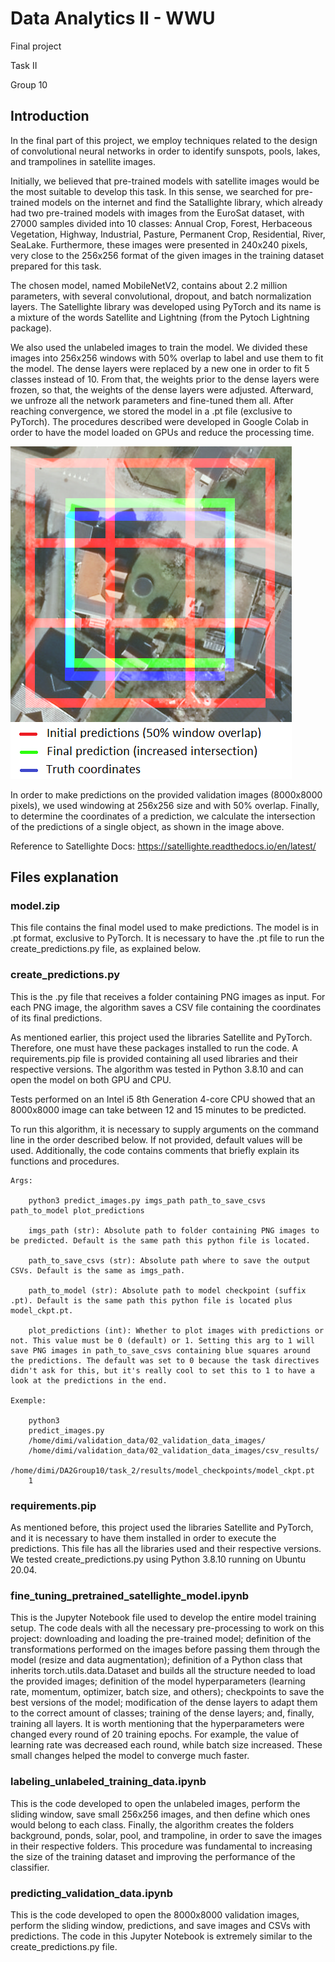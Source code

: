 # Data Analytics II - WWU

Final project

Task II

Group 10


## Introduction

In the final part of this project, we employ techniques related to the design of convolutional neural networks in order to identify sunspots, pools, lakes, and trampolines in satellite images.

Initially, we believed that pre-trained models with satellite images would be the most suitable to develop this task. In this sense, we searched for pre-trained models on the internet and find the Satallighte library, which already had two pre-trained models with images from the EuroSat dataset, with 27000 samples divided into 10 classes: Annual Crop, Forest, Herbaceous Vegetation, Highway, Industrial, Pasture, Permanent Crop, Residential, River, SeaLake. Furthermore, these images were presented in 240x240 pixels, very close to the 256x256 format of the given images in the training dataset prepared for this task.

The chosen model, named MobileNetV2, contains about 2.2 million parameters, with several convolutional, dropout, and batch normalization layers. The Satellighte library was developed using PyTorch and its name is a mixture of the words Satellite and Lightning (from the Pytoch Lightning package).

We also used the unlabeled images to train the model. We divided these images into 256x256 windows with 50% overlap to label and use them to fit the model. The dense layers were replaced by a new one in order to fit 5 classes instead of 10. From that, the weights prior to the dense layers were frozen, so that, the weights of the dense layers were adjusted. Afterward, we unfroze all the network parameters and fine-tuned them all. After reaching convergence, we stored the model in a .pt file (exclusive to PyTorch). The procedures described were developed in Google Colab in order to have the model loaded on GPUs and reduce the processing time.

![Coudn't display image final_prediction_exemple.png!](final_prediction_exemple.png "")

In order to make predictions on the provided validation images (8000x8000 pixels), we used windowing at 256x256 size and with 50% overlap. Finally, to determine the coordinates of a prediction, we calculate the intersection of the predictions of a single object, as shown in the image above. 

Reference to Satellighte Docs: https://satellighte.readthedocs.io/en/latest/

## Files explanation

### model.zip

This file contains the final model used to make predictions. The model is in .pt format, exclusive to PyTorch. It is necessary to have the .pt file to run the create_predictions.py file, as explained below.

### create_predictions.py

This is the .py file that receives a folder containing PNG images as input. For each PNG image, the algorithm saves a CSV file containing the coordinates of its final predictions.

As mentioned earlier, this project used the libraries Satellite and PyTorch. Therefore, one must have these packages installed to run the code. A requirements.pip file is provided containing all used libraries and their respective versions. The algorithm was tested in Python 3.8.10 and can open the model on both GPU and CPU.

Tests performed on an Intel i5 8th Generation 4-core CPU showed that an 8000x8000 image can take between 12 and 15 minutes to be predicted.

To run this algorithm, it is necessary to supply arguments on the command line in the order described below. If not provided, default values will be used. Additionally, the code contains comments that briefly explain its functions and procedures.

	Args:

		python3 predict_images.py imgs_path path_to_save_csvs path_to_model plot_predictions

		imgs_path (str): Absolute path to folder containing PNG images to be predicted. Default is the same path this python file is located.
		
		path_to_save_csvs (str): Absolute path where to save the output CSVs. Default is the same as imgs_path.
		
		path_to_model (str): Absolute path to model checkpoint (suffix .pt). Default is the same path this python file is located plus model_ckpt.pt.
		
		plot_predictions (int): Whether to plot images with predictions or not. This value must be 0 (default) or 1. Setting this arg to 1 will save PNG images in path_to_save_csvs containing blue squares around the predictions. The default was set to 0 because the task directives didn't ask for this, but it's really cool to set this to 1 to have a look at the predictions in the end.

	Exemple:

		python3 
		predict_images.py 
		/home/dimi/validation_data/02_validation_data_images/
		/home/dimi/validation_data/02_validation_data_images/csv_results/ 
		/home/dimi/DA2Group10/task_2/results/model_checkpoints/model_ckpt.pt
		1

### requirements.pip

As mentioned before, this project used the libraries Satellite and PyTorch, and it is necessary to have them installed in order to execute the predictions. This file has all the libraries used and their respective versions. We tested create_predictions.py using Python 3.8.10 running on Ubuntu 20.04.

### fine_tuning_pretrained_satellighte_model.ipynb

This is the Jupyter Notebook file used to develop the entire model training setup. The code deals with all the necessary pre-processing to work on this project: downloading and loading the pre-trained model; definition of the transformations performed on the images before passing them through the model (resize and data augmentation); definition of a Python class that inherits torch.utils.data.Dataset and builds all the structure needed to load the provided images; definition of the model hyperparameters (learning rate, momentum, optimizer, batch size, and others); checkpoints to save the best versions of the model; modification of the dense layers to adapt them to the correct amount of classes; training of the dense layers; and, finally, training all layers. It is worth mentioning that the hyperparameters were changed every round of 20 training epochs. For example, the value of learning rate was decreased each round, while batch size increased. These small changes helped the model to converge much faster.

### labeling_unlabeled_training_data.ipynb

This is the code developed to open the unlabeled images, perform the sliding window, save small 256x256 images, and then define which ones would belong to each class. Finally, the algorithm creates the folders background, ponds, solar, pool, and trampoline, in order to save the images in their respective folders. This procedure was fundamental to increasing the size of the training dataset and improving the performance of the classifier.

### predicting_validation_data.ipynb

This is the code developed to open the 8000x8000 validation images, perform the sliding window, predictions, and save images and CSVs with predictions. The code in this Jupyter Notebook is extremely similar to the create_predictions.py file.


